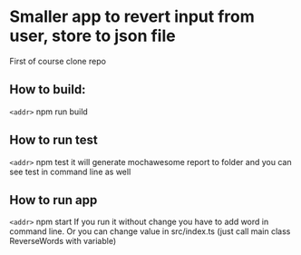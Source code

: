 # Smaller app to revert input from user, store to json file

First of course clone repo
## How to build:
`<addr>` npm run build  

## How to run test
`<addr>` npm test
it will generate mochawesome report to folder and you can see test in command line as well

## How to run app
`<addr>` npm start
If you run it without change you have to add word in command line. Or you can change value in src/index.ts (just call main class ReverseWords with variable)

